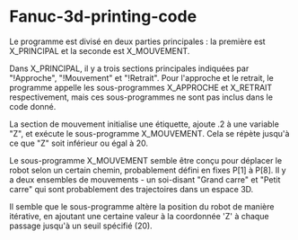 # Fanuc-3d-printing-code

Le programme est divisé en deux parties principales : la première est X_PRINCIPAL et la seconde est X_MOUVEMENT. 

Dans X_PRINCIPAL, il y a trois sections principales indiquées par "!Approche", "!Mouvement" et "!Retrait". Pour l'approche et le retrait, le programme appelle les sous-programmes X_APPROCHE et X_RETRAIT respectivement, mais ces sous-programmes ne sont pas inclus dans le code donné. 

La section de mouvement initialise une étiquette, ajoute .2 à une variable "Z", et exécute le sous-programme X_MOUVEMENT. Cela se répète jusqu'à ce que "Z" soit inférieur ou égal à 20.

Le sous-programme X_MOUVEMENT semble être conçu pour déplacer le robot selon un certain chemin, probablement défini en fixes P[1] à P[8]. Il y a deux ensembles de mouvements - un soi-disant "Grand carre" et "Petit carre" qui sont probablement des trajectoires dans un espace 3D.

Il semble que le sous-programme altère la position du robot de manière itérative, en ajoutant une certaine valeur à la coordonnée 'Z' à chaque passage jusqu'à un seuil spécifié (20).
